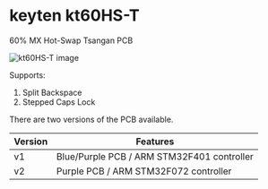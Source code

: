 # keyten kt60HS-T

60% MX Hot-Swap Tsangan PCB

![kt60HS-T image](https://i.imgur.com/vM32aoX.jpeg)

Supports:
1. Split Backspace
2. Stepped Caps Lock

There are two versions of the PCB available.

|Version|                 Features                  |
|-------|-------------------------------------------|
|v1     |Blue/Purple PCB / ARM STM32F401 controller |
|v2     |Purple PCB / ARM STM32F072 controller      |
